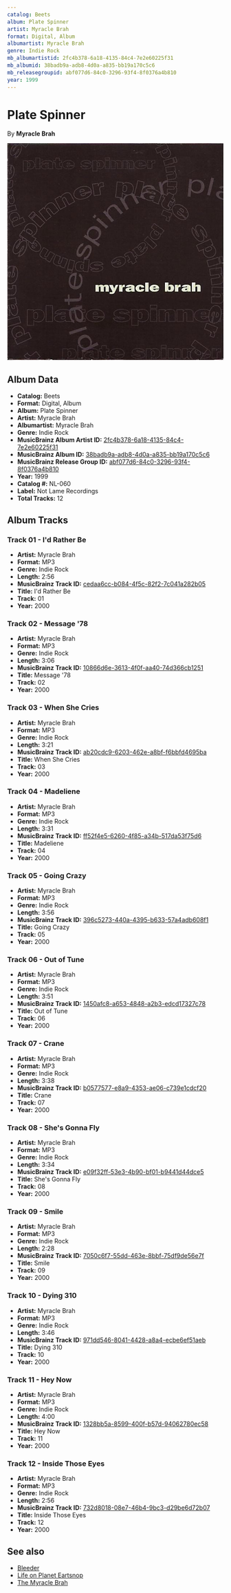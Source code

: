 ```yaml
---
catalog: Beets
album: Plate Spinner
artist: Myracle Brah
format: Digital, Album
albumartist: Myracle Brah
genre: Indie Rock
mb_albumartistid: 2fc4b378-6a18-4135-84c4-7e2e60225f31
mb_albumid: 38badb9a-adb8-4d0a-a835-bb19a170c5c6
mb_releasegroupid: abf077d6-84c0-3296-93f4-8f0376a4b810
year: 1999
---
```


# Plate Spinner

By **Myracle Brah**

![](../../assets/beetscovers/Myracle_Brah-Plate_Spinner.jpg)

## Album Data

- **Catalog:** Beets
- **Format:** Digital, Album
- **Album:** Plate Spinner
- **Artist:** Myracle Brah
- **Albumartist:** Myracle Brah
- **Genre:** Indie Rock
- **MusicBrainz Album Artist ID:** [2fc4b378-6a18-4135-84c4-7e2e60225f31](https://musicbrainz.org/artist/2fc4b378-6a18-4135-84c4-7e2e60225f31)
- **MusicBrainz Album ID:** [38badb9a-adb8-4d0a-a835-bb19a170c5c6](https://musicbrainz.org/release/38badb9a-adb8-4d0a-a835-bb19a170c5c6)
- **MusicBrainz Release Group ID:** [abf077d6-84c0-3296-93f4-8f0376a4b810](https://musicbrainz.org/release-group/abf077d6-84c0-3296-93f4-8f0376a4b810)
- **Year:** 1999
- **Catalog #:** NL-060
- **Label:** Not Lame Recordings
- **Total Tracks:** 12

## Album Tracks

### Track 01 - I'd Rather Be

- **Artist:** Myracle Brah
- **Format:** MP3
- **Genre:** Indie Rock
- **Length:** 2:56
- **MusicBrainz Track ID:** [cedaa6cc-b084-4f5c-82f2-7c041a282b05](https://musicbrainz.org/recording/cedaa6cc-b084-4f5c-82f2-7c041a282b05)
- **Title:** I'd Rather Be
- **Track:** 01
- **Year:** 2000

### Track 02 - Message '78

- **Artist:** Myracle Brah
- **Format:** MP3
- **Genre:** Indie Rock
- **Length:** 3:06
- **MusicBrainz Track ID:** [10866d6e-3613-4f0f-aa40-74d366cb1251](https://musicbrainz.org/recording/10866d6e-3613-4f0f-aa40-74d366cb1251)
- **Title:** Message '78
- **Track:** 02
- **Year:** 2000

### Track 03 - When She Cries

- **Artist:** Myracle Brah
- **Format:** MP3
- **Genre:** Indie Rock
- **Length:** 3:21
- **MusicBrainz Track ID:** [ab20cdc9-6203-462e-a8bf-f6bbfd4695ba](https://musicbrainz.org/recording/ab20cdc9-6203-462e-a8bf-f6bbfd4695ba)
- **Title:** When She Cries
- **Track:** 03
- **Year:** 2000

### Track 04 - Madeliene

- **Artist:** Myracle Brah
- **Format:** MP3
- **Genre:** Indie Rock
- **Length:** 3:31
- **MusicBrainz Track ID:** [ff52f4e5-6260-4f85-a34b-517da53f75d6](https://musicbrainz.org/recording/ff52f4e5-6260-4f85-a34b-517da53f75d6)
- **Title:** Madeliene
- **Track:** 04
- **Year:** 2000

### Track 05 - Going Crazy

- **Artist:** Myracle Brah
- **Format:** MP3
- **Genre:** Indie Rock
- **Length:** 3:56
- **MusicBrainz Track ID:** [396c5273-440a-4395-b633-57a4adb608f1](https://musicbrainz.org/recording/396c5273-440a-4395-b633-57a4adb608f1)
- **Title:** Going Crazy
- **Track:** 05
- **Year:** 2000

### Track 06 - Out of Tune

- **Artist:** Myracle Brah
- **Format:** MP3
- **Genre:** Indie Rock
- **Length:** 3:51
- **MusicBrainz Track ID:** [1450afc8-a653-4848-a2b3-edcd17327c78](https://musicbrainz.org/recording/1450afc8-a653-4848-a2b3-edcd17327c78)
- **Title:** Out of Tune
- **Track:** 06
- **Year:** 2000

### Track 07 - Crane

- **Artist:** Myracle Brah
- **Format:** MP3
- **Genre:** Indie Rock
- **Length:** 3:38
- **MusicBrainz Track ID:** [b0577577-e8a9-4353-ae06-c739e1cdcf20](https://musicbrainz.org/recording/b0577577-e8a9-4353-ae06-c739e1cdcf20)
- **Title:** Crane
- **Track:** 07
- **Year:** 2000

### Track 08 - She's Gonna Fly

- **Artist:** Myracle Brah
- **Format:** MP3
- **Genre:** Indie Rock
- **Length:** 3:34
- **MusicBrainz Track ID:** [e09f32ff-53e3-4b90-bf01-b9441d44dce5](https://musicbrainz.org/recording/e09f32ff-53e3-4b90-bf01-b9441d44dce5)
- **Title:** She's Gonna Fly
- **Track:** 08
- **Year:** 2000

### Track 09 - Smile

- **Artist:** Myracle Brah
- **Format:** MP3
- **Genre:** Indie Rock
- **Length:** 2:28
- **MusicBrainz Track ID:** [7050c6f7-55dd-463e-8bbf-75df9de56e7f](https://musicbrainz.org/recording/7050c6f7-55dd-463e-8bbf-75df9de56e7f)
- **Title:** Smile
- **Track:** 09
- **Year:** 2000

### Track 10 - Dying 310

- **Artist:** Myracle Brah
- **Format:** MP3
- **Genre:** Indie Rock
- **Length:** 3:46
- **MusicBrainz Track ID:** [971dd546-8041-4428-a8a4-ecbe6ef51aeb](https://musicbrainz.org/recording/971dd546-8041-4428-a8a4-ecbe6ef51aeb)
- **Title:** Dying 310
- **Track:** 10
- **Year:** 2000

### Track 11 - Hey Now

- **Artist:** Myracle Brah
- **Format:** MP3
- **Genre:** Indie Rock
- **Length:** 4:00
- **MusicBrainz Track ID:** [1328bb5a-8599-400f-b57d-94062780ec58](https://musicbrainz.org/recording/1328bb5a-8599-400f-b57d-94062780ec58)
- **Title:** Hey Now
- **Track:** 11
- **Year:** 2000

### Track 12 - Inside Those Eyes

- **Artist:** Myracle Brah
- **Format:** MP3
- **Genre:** Indie Rock
- **Length:** 2:56
- **MusicBrainz Track ID:** [732d8018-08e7-46b4-9bc3-d29be6d72b07](https://musicbrainz.org/recording/732d8018-08e7-46b4-9bc3-d29be6d72b07)
- **Title:** Inside Those Eyes
- **Track:** 12
- **Year:** 2000


## See also

- [Bleeder](Bleeder.md)
- [Life on Planet Eartsnop](Life_on_Planet_Eartsnop.md)
- [The Myracle Brah](The_Myracle_Brah.md)
